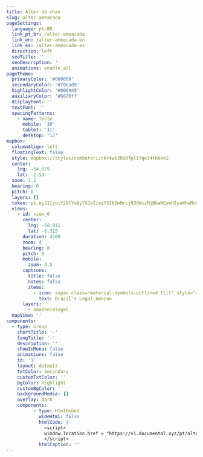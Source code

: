 ```yaml
---
title: Alter do chao
slug: alter-ameacada
pageSettings:
  language: pt-BR
  link_pt_br: /alter-ameacada
  link_en: /alter-ameacada-en
  link_es: /alter-ameacada-es
  direction: left
  seoTitle: ''
  seoDescription: ''
  animations: enable_all
pageTheme:
  primaryColor: '#000009'
  secondaryColor: '#f0ead9'
  highlightColor: '#006949'
  auxiliaryColor: '#6670ff'
  displayFont: ''
  textFont: ''
  spacingPatterns:
    - name: Teste
      mobile: '10'
      tablet: '11'
      desktop: '12'
mapbox:
  columnAlign: left
  floatingText: false
  style: mapbox://styles/comborari/ckr4wi3k80fpl17qo34th6kk2
  center:
    lng: -54.875
    lat: -2.53
  zoom: 1.1
  bearing: 0
  pitch: 0
  layers: []
  token: pk.eyJ1IjoiY29tYm9yYXJpIiwiYSI6ImNrcjR3OWczMjBhaWEyeHIyaWhwMnUzNHcifQ.Yv7o7kj1ImyC9Rn-egF0TQ
  views:
    - id: view_0
      center:
        lng: -58.911
        lat: -6.315
      duration: 4500
      zoom: 4
      bearing: 0
      pitch: 0
      mobile:
        zoom: 3.5
      captions:
        title: false
        notes: false
        items:
          - icon: <span class="material-symbols-outlined fill" style="color:white">show_chart</span>
            text: Brazil's Legal Amazon
      layers:
        - amazonialegal
  mapView: ''
components:
  - type: Group
    shortTitle: '-'
    longTitle: '-'
    description: ''
    showInMenu: false
    animations: false
    id: '1'
    layout: default
    txtColor: Secondary
    customTxtColor: ''
    bgColor: Highlight
    customBgColor: ''
    backgroundMedia: [] 
    overlay: dark
    components:
          - type: HtmlEmbed
            wideHtml: false
            htmlCode: |-
              <script>
              window.location.href = "https://v1.documental.xyz/pt/alter-ameacada";
              </script>
            htmlCaption: ''
---
```

